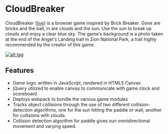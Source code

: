 # CloudBreaker
CloudBreaker ([live](http://www.better-sounds.com)) is a browser game inspired by Brick Breaker. Gone are bricks and the ball, in are clouds and the sun.
Use the sun to break up clouds and enjoy a clear blue sky. The game's background is a photo taken at the end of the Angel's Landing trail in Zion National Park, a trail highly recommended by the creator of this game.

[![alt tag](https://github.com/thomasjohnhopkins/BetterSounds/blob/master/images/cloud-breaker.PNG)](http://www.thomashopkins.tech/Cloud-Breaker/)

## Features
 - Game logic written in JavaScript, rendered in HTML5 Canvas
 - jQuery utilized to enable canvas to communicate with game clock and scoreboard
 - Deploys webpack to bundle the various game modules
 - Tracks object collisions through the use of two different collision-detection algorithms, one for the sun hitting the paddle or wall, another for collisions with clouds.
 - Collision detection algorithm for paddle gives sun omnidirectional movement and varying speed.
